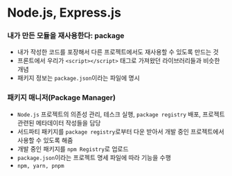 # **Node.js, Express.js**

### **내가 만든 모듈을 재사용한다: package**

- 내가 작성한 코드를 포장해서 다른 프로젝트에서도 재사용할 수 있도록 만드는 것
- 프론트에서 우리가 `<script></script>` 태그로 가져왔던 라이브러리들과 비슷한 개념
- 패키지 정보는 `package.json`이라는 파일에 명시

### 패키지 매니저(Package Manager)

- `Node.js` 프로젝트의 의존성 관리, 테스크 실행, `package registry` 배포, 프로젝트 관련된 메타데이터 작성들을 담당
- 서드파티 패키지를 `package registry`로부터 다운 받아서 개발 중인 프로젝트에서 사용할 수 있도록 해줌
- 개발 중인 패키지를 `npm Registry`로 업로드
- `package.json`이라는 프로젝트 명세 파일에 따라 기능을 수행
- `npm, yarn, pnpm`
